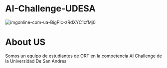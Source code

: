 # AI-Challenge-UDESA

![imgonline-com-ua-BigPic-zRdXYC1cfMj0](https://user-images.githubusercontent.com/82680610/175785392-033bbcc5-1228-4f78-8134-05f22448b3bb.png)

# About US
Somos un equipo de estudiantes de ORT en la competencia AI Challenge de la Universidad De San Andres

